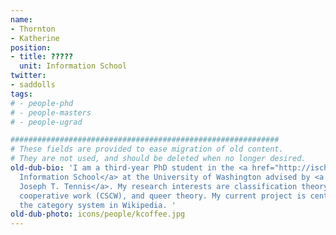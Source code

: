 ```yaml
---
name:
- Thornton
- Katherine
position:
- title: ?????
  unit: Information School
twitter:
- saddolls
tags:
# - people-phd
# - people-masters
# - people-ugrad

############################################################
# These fields are provided to ease migration of old content.
# They are not used, and should be deleted when no longer desired.
old-dub-bio: 'I am a third-year PhD student in the <a href="http://ischool.uw.edu/">
  Information School</a> at the University of Washington advised by <a href="http://faculty.washington.edu/jtennis/Welcome.html/">
  Joseph T. Tennis</a>. My research interests are classification theory, computer-supported
  cooperative work (CSCW), and queer theory. My current project is centered around
  the category system in Wikipedia. '
old-dub-photo: icons/people/kcoffee.jpg
---
```

